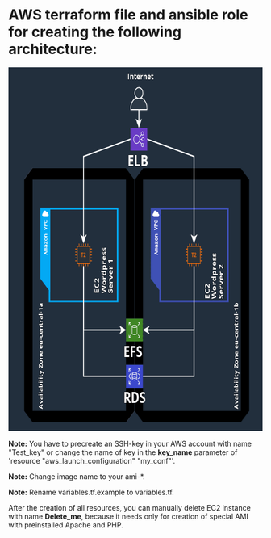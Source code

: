 # AWS terraform file and ansible role for creating the following architecture:  
<img src="./Architecture.PNG" width="685" height="720">

**Note:** You have to precreate an SSH-key in your AWS account with name "Test_key" or change the name of key in the **key_name** parameter of 'resource "aws_launch_configuration" "my_conf"'.  

  **Note:** Change image name to your ami-*.

  **Note:** Rename variables.tf.example to variables.tf.

  After the creation of all resources, you can manually delete EC2 instance with name **Delete_me**, because it needs only for creation of special AMI with preinstalled Apache and PHP.
